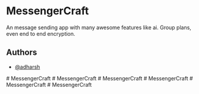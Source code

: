 
# MessengerCraft

An message sending app with many awesome features like ai. Group plans, even end to end encryption.


## Authors

- [@adharsh](https://github.com/unknowncoder-gamer)

#   M e s s e n g e r C r a f t  
 #   M e s s e n g e r C r a f t  
 #   M e s s e n g e r C r a f t  
 #   M e s s e n g e r C r a f t  
 #   M e s s e n g e r C r a f t  
 #   M e s s e n g e r C r a f t  
 